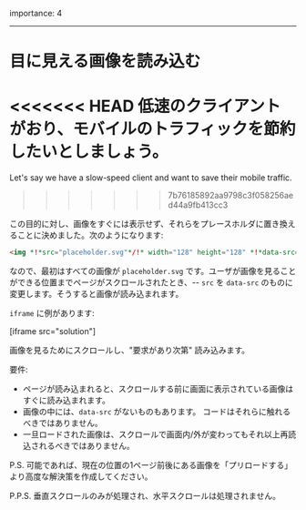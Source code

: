 importance: 4

---

# 目に見える画像を読み込む

<<<<<<< HEAD
低速のクライアントがおり、モバイルのトラフィックを節約したいとしましょう。
=======
Let's say we have a slow-speed client and want to save their mobile traffic.
>>>>>>> 7b76185892aa9798c3f058256aed44a9fb413cc3

この目的に対し、画像をすぐには表示せず、それらをプレースホルダに置き換えることに決めました。次のようになります:

```html
<img *!*src="placeholder.svg"*/!* width="128" height="128" *!*data-src="real.jpg"*/!*>
```

なので、最初はすべての画像が `placeholder.svg` です。ユーザが画像を見ることができる位置までページがスクロールされたとき、-- `src` を `data-src` のものに変更します。そうすると画像が読み込まれます。

`iframe` に例があります:

[iframe src="solution"]

画像を見るためにスクロールし、"要求があり次第" 読み込みます。

要件:
- ページが読み込まれると、スクロールする前に画面に表示されている画像はすぐに読み込まれます。
- 画像の中には、`data-src` がないものもあります。 コードはそれらに触れるべきではありません。
- 一旦ロードされた画像は、スクロールで画面内/外が変わってもそれ以上再読込されるべきではありません。

P.S. 可能であれば、現在の位置の1ページ前後にある画像を「プリロードする」より高度な解決策を作成してください。

P.P.S. 垂直スクロールのみが処理され、水平スクロールは処理されません。
